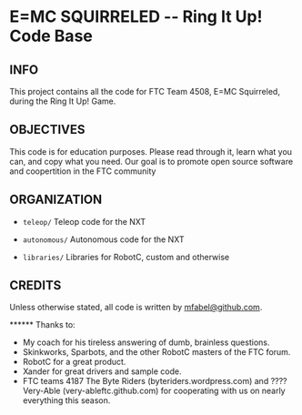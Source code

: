 E=MC SQUIRRELED -- Ring It Up! Code Base
========================================


INFO
----

This project contains all the code for FTC Team 4508, E=MC Squirreled, during the Ring It Up! Game.


OBJECTIVES
----------

This code is for education purposes. Please read through it, learn what you can, and copy what you need. Our goal is to promote open source software and coopertition in the FTC community


ORGANIZATION
------------

* `teleop/`
    Teleop code for the NXT

* `autonomous/`
    Autonomous code for the NXT

* `libraries/`
    Libraries for RobotC, custom and otherwise


CREDITS
-------

Unless otherwise stated, all code is written by mfabel@github.com.

****** Thanks to:

* My coach for his tireless answering of dumb, brainless questions.
* Skinkworks, Sparbots, and the other RobotC masters of the FTC forum.
* RobotC for a great product.
* Xander for great drivers and sample code.
* FTC teams 4187 The Byte Riders (byteriders.wordpress.com) and ???? Very-Able (very-ableftc.github.com) for cooperating with us on nearly everything this season.
